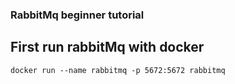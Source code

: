 ### RabbitMq beginner tutorial

## First run rabbitMq with docker
``` docker run --name rabbitmq -p 5672:5672 rabbitmq ```